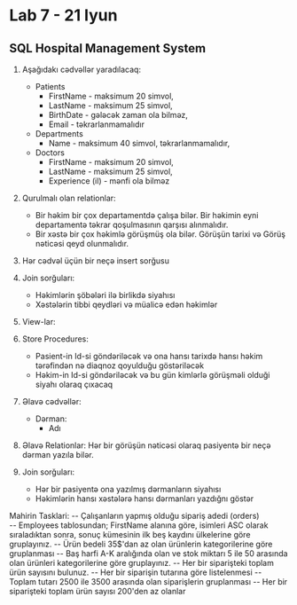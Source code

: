 # Lab 7 - 21 Iyun
## SQL Hospital Management System
1. Aşağıdakı cədvəllər yaradılacaq:
    - Patients 
        - FirstName - maksimum 20 simvol, 
        - LastName - maksimum 25 simvol, 
        - BirthDate - gələcək zaman ola bilməz,
        - Email - təkrarlanmamalıdır
    - Departments 
        - Name - maksimum 40 simvol, təkrarlanmamalıdır,
    - Doctors 
        - FirstName - maksimum 20 simvol, 
        - LastName - maksimum 25 simvol, 
        - Experience (il) - mənfi ola bilməz 
2. Qurulmalı olan relationlar:
    - Bir həkim bir çox departamentdə çalışa bilər. Bir həkimin eyni departamentə təkrar qoşulmasının qarşısı alınmalıdır.
    - Bir xəstə bir çox həkimlə görüşmüş ola bilər. Görüşün tarixi və Görüş nəticəsi qeyd olunmalıdır.
3. Hər cədvəl üçün bir neçə insert sorğusu
4. Join sorğuları:
    - Həkimlərin şöbələri ilə birlikdə siyahısı
    - Xəstələrin tibbi qeydləri və müalicə edən həkimlər
5. View-lar:
    
6. Store Procedures:
    - Pasient-in Id-si göndəriləcək və ona hansı tarixdə hansı həkim tərəfindən nə diaqnoz qoyulduğu göstəriləcək
    - Həkim-in Id-si göndəriləcək və bu gün kimlərlə görüşməli olduği siyahı olaraq çıxacaq
7. Əlavə cədvəllər:
    - Dərman:
        - Adı
8. Əlavə Relationlar:
    Hər bir görüşün nəticəsi olaraq pasiyentə bir neçə dərman yazıla bilər.
9. Join sorğuları:
    - Hər bir pasiyentə ona yazılmış dərmanların siyahısı
    - Həkimlərin hansı xəstələrə hansı dərmanları yazdığnı göstər


Mahirin Tasklari:
-- Çalışanların yapmış olduğu sipariş adedi (orders)  
-- Employees tablosundan; FirstName alanına göre, isimleri ASC olarak sıraladıktan sonra, sonuç kümesinin ilk beş kaydını ülkelerine göre gruplayınız.
-- Ürün bedeli 35$'dan az olan ürünlerin kategorilerine göre gruplanması
-- Baş harfi A-K aralığında olan ve stok miktarı 5 ile 50 arasında olan ürünleri kategorilerine göre gruplayınız.
-- Her bir siparişteki toplam ürün sayısını bulunuz.
-- Her bir siparişin tutarına göre listelenmesi
-- Toplam tutarı 2500 ile 3500 arasında olan siparişlerin gruplanması
-- Her bir siparişteki toplam ürün sayısı 200'den az olanlar